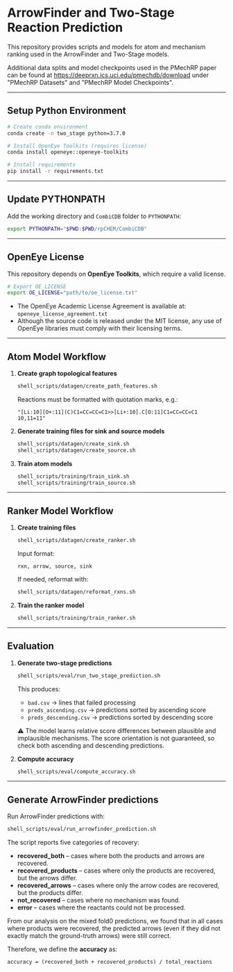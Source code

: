 # ArrowFinder and Two-Stage Reaction Prediction

This repository provides scripts and models for atom and mechanism ranking used in the ArrowFinder and Two-Stage models.

Additional data splits and model checkpoints used in the PMechRP paper can be found at https://deeprxn.ics.uci.edu/pmechdb/download under "PMechRP Datasets" and "PMechRP Model Checkpoints".

---

## Setup Python Environment

```bash
# Create conda environment
conda create -n two_stage python=3.7.0

# Install OpenEye Toolkits (requires license)
conda install openeye::openeye-toolkits

# Install requirements
pip install -r requirements.txt
```

---

## Update PYTHONPATH

Add the working directory and `CombiCDB` folder to `PYTHONPATH`:

```bash
export PYTHONPATH="$PWD:$PWD/rpCHEM/CombiCDB"
```

---

## OpenEye License

This repository depends on **OpenEye Toolkits**, which require a valid license.

```bash
# Export OE_LICENSE
export OE_LICENSE="path/to/oe_license.txt"
```

- The OpenEye Academic License Agreement is available at: `openeye_license_agreement.txt`  
- Although the source code is released under the MIT license, any use of OpenEye libraries must comply with their licensing terms.

---

## Atom Model Workflow

1. **Create graph topological features**  
   ```bash
   shell_scripts/datagen/create_path_features.sh
   ```
   Reactions must be formatted with quotation marks, e.g.:

   ```text
   "[Li:10][O+:11](C)C1=CC=CC=C1>>[Li+:10].C[O:11]C1=CC=CC=C1 10,11=11"
   ```

2. **Generate training files for sink and source models**  
   ```bash
   shell_scripts/datagen/create_sink.sh
   shell_scripts/datagen/create_source.sh
   ```

3. **Train atom models**  
   ```bash
   shell_scripts/training/train_sink.sh
   shell_scripts/training/train_source.sh
   ```

---

## Ranker Model Workflow

1. **Create training files**  
   ```bash
   shell_scripts/datagen/create_ranker.sh
   ```
   Input format:  
   ```text
   rxn, arrow, source, sink
   ```
   If needed, reformat with:  
   ```bash
   shell_scripts/datagen/reformat_rxns.sh
   ```

2. **Train the ranker model**  
   ```bash
   shell_scripts/training/train_ranker.sh
   ```

---

## Evaluation

1. **Generate two-stage predictions**  
   ```bash
   shell_scripts/eval/run_two_stage_prediction.sh
   ```
   This produces:
   - `bad.csv` → lines that failed processing  
   - `preds_ascending.csv` → predictions sorted by ascending score  
   - `preds_descending.csv` → predictions sorted by descending score  

   ⚠️ The model learns relative score differences between plausible and implausible mechanisms. The score orientation is not guaranteed, so check both ascending and descending predictions.

2. **Compute accuracy**  
   ```bash
   shell_scripts/eval/compute_accuracy.sh
   ```

---

## Generate ArrowFinder predictions

Run ArrowFinder predictions with:

```bash
shell_scripts/eval/run_arrowfinder_prediction.sh
```

The script reports five categories of recovery:

- **recovered_both** – cases where both the products and arrows are recovered.
- **recovered_products** – cases where only the products are recovered, but the arrows differ.
- **recovered_arrows** – cases where only the arrow codes are recovered, but the products differ.
- **not_recovered** – cases where no mechanism was found.
- **error** – cases where the reactants could not be processed.
  

From our analysis on the mixed fold0 predictions, we found that in all cases where products were recovered, the predicted arrows (even if they did not exactly match the ground-truth arrows) were still correct.  

Therefore, we define the **accuracy** as:

`accuracy = (recovered_both + recovered_products) / total_reactions`
